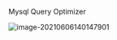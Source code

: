 Mysql Query Optimizer



![image-20210606140147901](https://bucket-zhanghx.oss-cn-beijing.aliyuncs.com/typora3/image-20210606140147901.png)